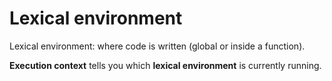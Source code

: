 # Lexical environment

Lexical environment: where code is written (global or inside a function).

**Execution context** tells you which **lexical environment** is currently running.
